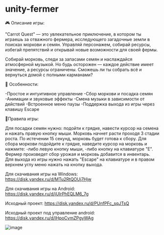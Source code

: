 # unity-fermer
🎮 Описание игры:

"Carrot Quest" — это увлекательное приключение, в котором ты играешь за отважного фермера, исследующего загадочные земли в поисках моркови и семян. Управляй персонажем, собирай ресурсы, избегай препятствий и открывай новые возможности для своей фермы.

Собирай морковь, следи за запасами семян и наслаждайся атмосферной музыкой. Но будь осторожен — каждое действие имеет значение, а ресурсы ограничены. Сможешь ли ты собрать всё и вернуться домой с полными карманами?

🧩 Особенности:

-Простое и интуитивное управление
-Сбор моркови и посадка семян
-Анимации и звуковые эффекты
-Смена музыки в зависимости от действий
-Встроенное меню паузы
-Поддержка выхода из игры через клавишу Escape

👾Правила игры:

Для посадки семян нужно: подойти к грядке, навести курсор на семена и нажать правую кнопку мыши.
Морковь начнет расти проходя 3 стадии роста. По истечении 15 секунд, морковь будет готова к сбору. Для сбора моркови подойдите к грядке, наведите курсор на морковь и нажмите:
-либо левую кнопку мыши, 
-либо кнопку на клавиатуре "Е".
 Фермер произведет сбор урожая и морковь добавится в инвентарь.
Для выхода из игры нужно нажать "Escape" на клавиатуре и в правом верхнем углу меню нажать на кнопку выхода.

Для скачивания игры на Windows:
https://disk.yandex.ru/d/MTu2RtQOUj7Hjw

Для скачивания игры на Android:
https://disk.yandex.ru/d/jUIrPhEQLM6_7g

Исходный проект:
https://disk.yandex.ru/d/PUnfPFc_sqJTsQ

Исходный проект под управление android:
https://disk.yandex.ru/d/lHpoCvmZPgyWAg

![image](https://github.com/user-attachments/assets/72e3a984-4c64-432c-ae60-514716fbf1e8)

